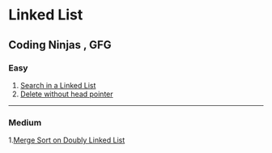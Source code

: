 # Linked List

## Coding Ninjas , GFG

### Easy
1. [Search in a Linked List](https://www.codingninjas.com/studio/guided-paths/data-structures-algorithms-new/content/662496/offering/10674861?leftPanelTabValue=PROBLEM&customSource=studio_nav)
2. [Delete without head pointer](https://www.geeksforgeeks.org/problems/delete-without-head-pointer/1)

<hr>

### Medium 
1.[Merge Sort on Doubly Linked List](https://www.geeksforgeeks.org/problems/merge-sort-on-doubly-linked-list/1)
